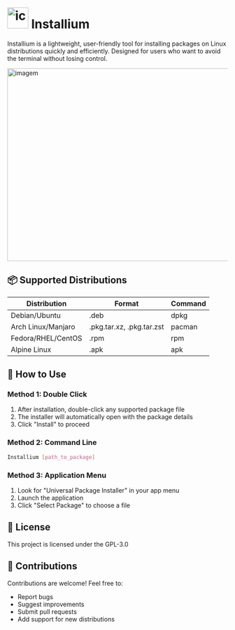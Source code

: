 # <img width="48" height="48" alt="icon(3)" src="https://github.com/user-attachments/assets/255ea0b7-8616-4d5a-91cf-3bfc8ccda64d" /> Installium

Installium is a lightweight, user-friendly tool for installing packages on Linux distributions quickly and efficiently. Designed for users who want to avoid the terminal without losing control.

<img width="722" height="440" alt="imagem" src="https://github.com/user-attachments/assets/6e428621-e5ac-421a-822e-3efe3645f9ce" />

## 📦 Supported Distributions

| Distribution         | Format                  | Command |
|----------------------|-------------------------|---------|
| Debian/Ubuntu        | .deb                    | dpkg    |
| Arch Linux/Manjaro   | .pkg.tar.xz, .pkg.tar.zst | pacman  |
| Fedora/RHEL/CentOS   | .rpm                    | rpm     |
| Alpine Linux         | .apk                    | apk     |

## 🎯 How to Use

### Method 1: Double Click
1. After installation, double-click any supported package file
2. The installer will automatically open with the package details
3. Click "Install" to proceed

### Method 2: Command Line
```bash
Installium [path_to_package]
```

### Method 3: Application Menu
1. Look for "Universal Package Installer" in your app menu
2. Launch the application
3. Click "Select Package" to choose a file

## 📝 License

This project is licensed under the GPL-3.0

## 🤝 Contributions

Contributions are welcome! Feel free to:
- Report bugs
- Suggest improvements
- Submit pull requests
- Add support for new distributions
